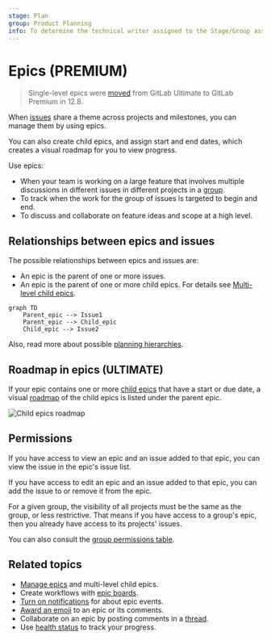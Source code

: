 ```yaml
---
stage: Plan
group: Product Planning
info: To determine the technical writer assigned to the Stage/Group associated with this page, see https://about.gitlab.com/handbook/engineering/ux/technical-writing/#assignments
---
```


# Epics **(PREMIUM)**

> Single-level epics were [moved](https://gitlab.com/gitlab-org/gitlab/-/issues/37081) from GitLab Ultimate to GitLab Premium in 12.8.

When [issues](../../project/issues/index.md) share a theme across projects and milestones,
you can manage them by using epics.

You can also create child epics, and assign start and end dates,
which creates a visual roadmap for you to view progress.

Use epics:

- When your team is working on a large feature that involves multiple discussions
  in different issues in different projects in a [group](../index.md).
- To track when the work for the group of issues is targeted to begin and end.
- To discuss and collaborate on feature ideas and scope at a high level.

## Relationships between epics and issues

The possible relationships between epics and issues are:

- An epic is the parent of one or more issues.
- An epic is the parent of one or more child epics. For details see [Multi-level child epics](manage_epics.md#multi-level-child-epics).

```mermaid
graph TD
    Parent_epic --> Issue1
    Parent_epic --> Child_epic
    Child_epic --> Issue2
```

Also, read more about possible [planning hierarchies](../planning_hierarchy/index.md).

## Roadmap in epics **(ULTIMATE)**

If your epic contains one or more [child epics](manage_epics.md#multi-level-child-epics) that
have a start or due date, a visual
[roadmap](../roadmap/index.md) of the child epics is listed under the parent epic.

![Child epics roadmap](img/epic_view_roadmap_v12_9.png)

## Permissions

If you have access to view an epic and an issue added to that epic, you can view the issue in the
epic's issue list.

If you have access to edit an epic and an issue added to that epic, you can add the issue to or
remove it from the epic.

For a given group, the visibility of all projects must be the same as
the group, or less restrictive. That means if you have access to a group's epic,
then you already have access to its projects' issues.

You can also consult the [group permissions table](../../permissions.md#group-members-permissions).

## Related topics

- [Manage epics](manage_epics.md) and multi-level child epics.
- Create workflows with [epic boards](epic_boards.md).
- [Turn on notifications](../../profile/notifications.md) for about epic events.
- [Award an emoji](../../award_emojis.md) to an epic or its comments.
- Collaborate on an epic by posting comments in a [thread](../../discussions/index.md).
- Use [health status](../../project/issues/managing_issues.md#health-status) to track your progress.

<!-- ## Troubleshooting

Include any troubleshooting steps that you can foresee. If you know beforehand what issues
one might have when setting this up, or when something is changed, or on upgrading, it's
important to describe those, too. Think of things that may go wrong and include them here.
This is important to minimize requests for support, and to avoid doc comments with
questions that you know someone might ask.

Each scenario can be a third-level heading, e.g. `### Getting error message X`.
If you have none to add when creating a doc, leave this section in place
but commented out to help encourage others to add to it in the future. -->
